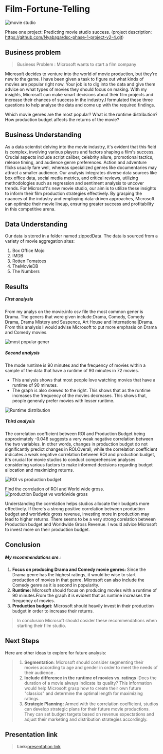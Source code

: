 # Film-Fortune-Telling

![movie studio](images/Studio%20image.jpeg)


Phase one project: Predicting movie studio success. (project description: https://github.com/Nyabaga/dsc-phase-1-project-v2-4.git)

## Business problem

 > Business Problem : Microsoft wants to start a film company
 
 Microsoft decides to venture into the world of movie production, but they're new to the game. I have been given a task  to figure out what kinds of movies are popular right now. Your job is to dig into the data and give them advice on what types of movies they should focus on making. With my insights, Microsoft can make smart decisions about their film projects and increase their chances of success in the industry.I formulated these three questions to help analyse the data and come up with the required findings.

Which movie genres are the most popular?
What is the runtime distribution?
How production budget affects the returns of the movie?

 
 ## Business Understanding
 As a data scientist delving into the movie industry, it's evident that this field is complex, involving various players and factors shaping a film's success. Crucial aspects include script caliber, celebrity allure, promotional tactics, release timing, and audience genre preferences. Action and adventure flicks usually fare well, whereas specialized genres like documentaries may attract a smaller audience. Our analysis integrates diverse data sources like box office data, social media metrics, and critical reviews, utilizing methodologies such as regression and sentiment analysis to uncover trends. For Microsoft's new movie studio, our aim is to utilize these insights to inform their film production strategies effectively. By grasping the nuances of the industry and employing data-driven approaches, Microsoft can optimize their movie lineup, ensuring greater success and profitability in this competitive arena.
 
 ## Data Understanding
 Our data is stored in a folder named zippedData. The data is sourced from a variety of movie aggregation sites:

1. Box Office Mojo
2. IMDB
3. Rotten Tomatoes
4. TheMovieDB
5. The Numbers

## Results
##### First analysis
From my analys on the movie.info csv file the most common gener is Drama. The geners that were given include:Drama, Comedy, Comedy Drama, Drama Mistery and Suspence, Art House and International|Drama. From this analysis I would advise Microsoft to put more emphasis on Drama and Comedy movies.

![most popular gener](images/Most%20popular%20genre%20.png)

##### Second analysis
The mode runtime is 90 minutes and the frequency of movies within a sample of the data that have a runtime of 90 minutes in 72 movies.
- This analysis shows that most people love watching movies that have a runtime of 90 minutes.
- The graph is also skewed to the right. This shows that as the runtime increases the frequency of the movies decreases. This shows that, people generaly prefer movies with lesser runtime.

![Runtime distribution](images/Runtime%20distribution.png)

##### Third analysis
The correlation coefficient between ROI and Production Budget being approximately -0.048 suggests a very weak negative correlation between the two variables. In other words, changes in production budget do not significantly predict changes in ROI.Overall, while the correlation coefficient indicates a weak negative correlation between ROI and production budget, it's crucial for movie studios to conduct comprehensive analyses considering various factors to make informed decisions regarding budget allocation and maximizing returns.

![ROI vs production budget](images/ROI%20vs%20Production%20budget.png)

Find the correlation of ROI and World wide gross.
![production Budget vs worldwide gross](images/production%20budget%20vs%20worldwide%20gross.png)

Understanding the correlation helps studios allocate their budgets more effectively. If there's a strong positive correlation between production budget and worldwide gross revenue, investing more in production may lead to higher returns. There seems to be a very strong corelation between Production budget and Worldwide Gross Revenue. I would advice Microsoft to invest more on their production budget.

## Conclusion
##### My recommendations are :
1. **Focus on producing Drama and Comedy movie genres:** Since the Drama genre has the highest ratings, it would be wise to start production of movies in that genre. Microsoft can also include the Comedy genre as it is second in popularity.
2. **Runtime:** Microsoft should focus on producing movies with a runtime of 90 minutes.From the graph it is evident that as runtime increases the frequency of movies.
3. **Production budget:** Microsoft should heavily invest in their production budget in order to increase their returns. 
>In conclusion Microsoft should cosider these recommendations when starting their film studio.

## Next Steps
Here are other ideas to explore for future analysis:
>1. **Segmentation**: Microsoft should consider segmenting their movies according to age and gender in order to meet the needs of their audience .
>2. **Include difference in the runtime of movies vs. ratings** :Does the duration of a movie always indicate its quality? This information would help Microsoft grasp how to create their own future "classics" and determine the optimal length for maximizing ratings.
>3. **Strategic Planning:** Armed with the correlation coefficient, studios can develop strategic plans for their future movie productions. They can set budget targets based on revenue expectations and adjust their marketing and distribution strategies accordingly.
## Presentation link
 > **Link:**[presentation link](Film-Fortune-Telling/Film_Fortune_Telling_presentation.pdf)
